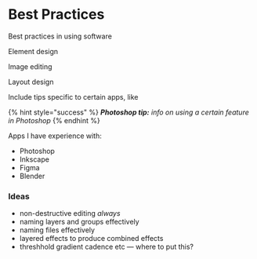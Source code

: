 # Best Practices

Best practices in using software

Element design

Image editing

Layout design

Include tips specific to certain apps, like

{% hint style="success" %}
_**Photoshop tip:** info on using a certain feature in Photoshop_
{% endhint %}

Apps I have experience with:

* Photoshop
* Inkscape
* Figma
* Blender

### Ideas

* non-destructive editing _always_&#x20;
* naming layers and groups effectively
* naming files effectively
* layered effects to produce combined effects&#x20;
* threshhold gradient cadence etc — where to put this?&#x20;
